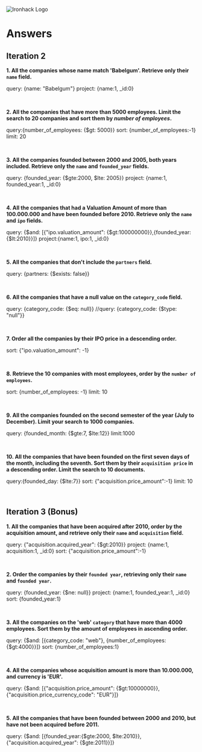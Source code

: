 ![Ironhack Logo](https://i.imgur.com/1QgrNNw.png)

# Answers

## Iteration 2

**1. All the companies whose name match 'Babelgum'. Retrieve only their `name` field.**

<!-- Your Query Goes Here -->
query: {name: "Babelgum"}
project: {name:1, _id:0}

<br>

**2. All the companies that have more than 5000 employees. Limit the search to 20 companies and sort them by *number of employees*.**

<!-- Your Query Goes Here -->
query:{number_of_employees: {$gt: 5000}}
sort: {number_of_employees:-1}
limit: 20

<br>

**3. All the companies founded between 2000 and 2005, both years included. Retrieve only the `name` and `founded_year` fields.**

<!-- Your Query Goes Here -->
query: {founded_year: {$gte:2000, $lte: 2005}}
project: {name:1, founded_year:1, _id:0}

<br>

**4. All the companies that had a Valuation Amount of more than 100.000.000 and have been founded before 2010. Retrieve only the `name` and `ipo` fields.**

<!-- Your Query Goes Here -->
query: {$and: [{"ipo.valuation_amount": {$gt:100000000}},{founded_year: {$lt:2010}}]}
project:{name:1, ipo:1, _id:0}


<br>

**5. All the companies that don't include the `partners` field.**

<!-- Your Query Goes Here -->
query: {partners: {$exists: false}}

<br>

**6. All the companies that have a null value on the `category_code` field.**

<!-- Your Query Goes Here -->
query: {category_code: {$eq: null}}
//query: {category_code: {$type: "null"}}

<br>

**7. Order all the companies by their IPO price in a descending order.**

<!-- Your Query Goes Here -->
sort: {"ipo.valuation_amount": -1}

<br>

**8. Retrieve the 10 companies with most employees, order by the `number of employees`.**

<!-- Your Query Goes Here -->
sort: {number_of_employees: -1}
limit: 10

<br>

**9. All the companies founded on the second semester of the year (July to December). Limit your search to 1000 companies.**

<!-- Your Query Goes Here -->
query: {founded_month: {$gte:7, $lte:12}}
limit:1000

<br>

**10. All the companies that have been founded on the first seven days of the month, including the seventh. Sort them by their `acquisition price` in a descending order. Limit the search to 10 documents.**

<!-- Your Query Goes Here -->
query:{founded_day: {$lte:7}}
sort: {"acquisition.price_amount":-1}
limit: 10

<br>

## Iteration 3 (Bonus)

**1. All the companies that have been acquired after 2010, order by the acquisition amount, and retrieve only their `name` and `acquisition` field.**

<!-- Your Query Goes Here -->
query: {"acquisition.acquired_year": {$gt:2010}}
project: {name:1, acquisition:1, _id:0}
sort: {"acquisition.price_amount":-1}

<br>

**2. Order the companies by their `founded year`, retrieving only their `name` and `founded year`.**

<!-- Your Query Goes Here -->
query: {founded_year: {$ne: null}}
project: {name:1, founded_year:1, _id:0}
sort: {founded_year:1}

<br>

**3. All the companies on the 'web' `category` that have more than 4000 employees. Sort them by the amount of employees in ascending order.**

<!-- Your Query Goes Here -->
query: {$and: [{category_code: "web"}, {number_of_employees:{$gt:4000}}]}
sort: {number_of_employees:1}

<br>

**4. All the companies whose acquisition amount is more than 10.000.000, and currency is 'EUR'.**

<!-- Your Query Goes Here -->
query: {$and: [{"acquisition.price_amount": {$gt:10000000}}, {"acquisition.price_currency_code": "EUR"}]}

<br>

**5. All the companies that have been founded between 2000 and 2010, but have not been acquired before 2011.**

<!-- Your Query Goes Here -->
query: {$and: [{founded_year:{$gte:2000, $lte:2010}},{"acquisition.acquired_year": {$gte:2011}}]}


<br>
